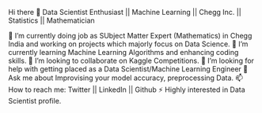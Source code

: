 Hi there 👋
Data Scientist Enthusiast || Machine Learning  || Chegg Inc. || Statistics || Mathematician

🔭 I’m currently doing job as SUbject Matter Expert (Mathematics) in Chegg India and working on projects which majorly focus on Data Science.
🌱 I’m currently learning Machine Learning Algorithms and enhancing coding skills.
👯 I’m looking to collaborate on Kaggle Competitions.
🤔 I’m looking for help with getting placed as a Data Scientist/Machine Learning Engineer
💬 Ask me about Improvising your model accuracy, preprocessing Data.
📫 How to reach me: Twitter || LinkedIn || Github
⚡ Highly interested in Data Scientist profile.
